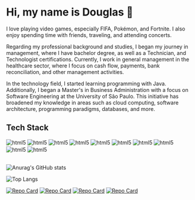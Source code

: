 # Hi, my name is Douglas 👋

I love playing video games, especially FIFA, Pokémon, and Fortnite. I also enjoy spending time with friends, traveling, and attending concerts.

Regarding my professional background and studies, I began my journey in management, where I have bachelor degree, as well as a Technician, and Technologist certifications. Currently, I work in general management in the healthcare sector, where I focus on cash flow, payments, bank reconciliation, and  other management activities.

In the technology field, I started learning programming with Java. Additionally, I began a Master's in Business Administration with a focus on Software Engineering at the University of São Paulo. This initiative has broadened my knowledge in areas such as cloud computing, software architecture, programming paradigms, databases, and more.

## Tech Stack

<div style="display: inline_block">
  <img align="center" alt="html5" src="https://img.shields.io/badge/JavaScript-F7DF1E?style=for-the-badge&logo=javascript&logoColor=black"/>
  <img align="center" alt="html5" src="https://img.shields.io/badge/HTML5-E34F26?style=for-the-badge&logo=html5&logoColor=white"/>
  <img align="center" alt="html5" src="https://img.shields.io/badge/CSS3-1572B6?style=for-the-badge&logo=css3&logoColor=white"/>
  <img align="center" alt="html5" src="https://img.shields.io/badge/Bootstrap-563D7C?style=for-the-badge&logo=bootstrap&logoColor=white"/>
  <img align="center" alt="html5" src="https://img.shields.io/badge/Java-ED8B00?style=for-the-badge&logo=openjdk&logoColor=white"/>
  <img align="center" alt="html5" src="https://img.shields.io/badge/Spring-6DB33F?style=for-the-badge&logo=spring&logoColor=white"/>
  <img align="center" alt="html5" src="https://img.shields.io/badge/MySQL-00000F?style=for-the-badge&logo=mysql&logoColor=white"/>
  <img align="center" alt="html5" src="https://img.shields.io/badge/Postman-FF6C37?style=for-the-badge&logo=postman&logoColor=white"/>
  <img align="center" alt="html5" src="https://img.shields.io/badge/Visual_Studio_Code-0078D4?style=for-the-badge&logo=visual%20studio%20code&logoColor=white"/>
  <img align="center" alt="html5" src="https://img.shields.io/badge/Git-F05032?style=for-the-badge&logo=git&logoColor=white"/>
</div><br/>

![Anurag's GitHub stats](https://github-readme-stats.vercel.app/api?username=douglasfragoso&show_icons=true&theme=radical&include_all_commits=true)

![Top Langs](https://github-readme-stats.vercel.app/api/top-langs/?username=douglasfragoso&layout=compact&theme=radical)

[![Repo Card](https://github-readme-stats.vercel.app/api/pin/?username=douglasfragoso&repo=rest-spring-test&bg_color=000&border_color=30A3DC&show_icons=true&icon_color=30A3DC&title_color=E94D5F&text_color=FFF)](https://github.com/douglasfragoso/rest-spring-test)
[![Repo Card](https://github-readme-stats.vercel.app/api/pin/?username=douglasfragoso&repo=recommender-pe&bg_color=000&border_color=30A3DC&show_icons=true&icon_color=30A3DC&title_color=E94D5F&text_color=FFF)](https://github.com/douglasfragoso/spring-boot-expert)
[![Repo Card](https://github-readme-stats.vercel.app/api/pin/?username=douglasfragoso&repo=intensivo-java-spring&bg_color=000&border_color=30A3DC&show_icons=true&icon_color=30A3DC&title_color=E94D5F&text_color=FFF)](https://github.com/douglasfragoso/intensivo-java-spring)
[![Repo Card](https://github-readme-stats.vercel.app/api/pin/?username=douglasfragoso&repo=chess-system-java&bg_color=000&border_color=30A3DC&show_icons=true&icon_color=30A3DC&title_color=E94D5F&text_color=FFF)](https://github.com/douglasfragoso/chess-system-java)
